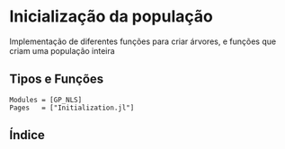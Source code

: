 # Inicialização da população

Implementação de diferentes funções para criar árvores, e funções que
criam uma população inteira

## Tipos e Funções

```@autodocs
Modules = [GP_NLS]
Pages   = ["Initialization.jl"]
```

## Índice

```@index
```